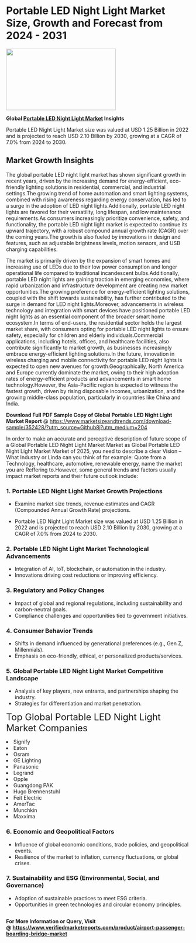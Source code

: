 <H1>Portable LED Night Light Market Size, Growth and Forecast from 2024 - 2031</H1><img class="aligncenter size-medium wp-image-584254" src="https://thirdeyenews.in/wp-content/uploads/2024/09/Global-Market-Research-300x168.jpeg" alt="" width="300" height="168" /><p><strong>Global&nbsp;<a href="https://www.marketsizeandtrends.com/download-sample/352428/?utm_source=Github8j?utm_medium=204">Portable LED Night Light Market</a> Insights</strong></p><p>Portable LED Night Light Market size was valued at USD 1.25 Billion in 2022 and is projected to reach USD 2.10 Billion by 2030, growing at a CAGR of 7.0% from 2024 to 2030.</p><p><h2>Market Growth Insights</h2> <p>The global portable LED night light market has shown significant growth in recent years, driven by the increasing demand for energy-efficient, eco-friendly lighting solutions in residential, commercial, and industrial settings.The growing trend of home automation and smart lighting systems, combined with rising awareness regarding energy conservation, has led to a surge in the adoption of LED night lights.Additionally, portable LED night lights are favored for their versatility, long lifespan, and low maintenance requirements.As consumers increasingly prioritize convenience, safety, and functionality, the portable LED night light market is expected to continue its upward trajectory, with a robust compound annual growth rate (CAGR) over the coming years.The growth is also fueled by innovations in design and features, such as adjustable brightness levels, motion sensors, and USB charging capabilities.</p> <p>The market is primarily driven by the expansion of smart homes and increasing use of LEDs due to their low power consumption and longer operational life compared to traditional incandescent bulbs.Additionally, portable LED night lights are gaining traction in emerging economies, where rapid urbanization and infrastructure development are creating new market opportunities.The growing preference for energy-efficient lighting solutions, coupled with the shift towards sustainability, has further contributed to the surge in demand for LED night lights.Moreover, advancements in wireless technology and integration with smart devices have positioned portable LED night lights as an essential component of the broader smart home ecosystem.In terms of end-users, the residential sector holds the largest market share, with consumers opting for portable LED night lights to ensure safety, especially for children and elderly individuals.Commercial applications, including hotels, offices, and healthcare facilities, also contribute significantly to market growth, as businesses increasingly embrace energy-efficient lighting solutions.In the future, innovation in wireless charging and mobile connectivity for portable LED night lights is expected to open new avenues for growth.Geographically, North America and Europe currently dominate the market, owing to their high adoption rates of energy-efficient products and advancements in smart home technology.However, the Asia-Pacific region is expected to witness the fastest growth, driven by rising disposable incomes, urbanization, and the growing middle-class population, particularly in countries like China and India.</p> <p><span class=""><strong>Download Full PDF Sample Copy of Global Portable LED Night Light Market Report</strong> @ <a href="https://www.marketsizeandtrends.com/download-sample/352428/?utm_source=Github8j?utm_medium=204" target="_blank">https://www.marketsizeandtrends.com/download-sample/352428/?utm_source=Github8j?utm_medium=204</a></span></p><p>In order to make an accurate and perceptive description of future scope of a Global&nbsp;Portable LED Night Light Market Market as Global&nbsp;Portable LED Night Light Market Market of 2025, you need to describe a clear Vision &ndash; What Industry or Linda can you think of for example: Quote from a Technology, healthcare, automotive, renewable energy, name the market you are Reffering to.However, some general trends and factors usually impact market reports and their future outlook include:</p><h3>1.&nbsp;<strong>Portable LED Night Light Market Growth Projections</strong></h3><ul><li>Examine market size trends, revenue estimates and CAGR (Compounded Annual Growth Rate) projections.</li><li><p>Portable LED Night Light Market size was valued at USD 1.25 Billion in 2022 and is projected to reach USD 2.10 Billion by 2030, growing at a CAGR of 7.0% from 2024 to 2030.</p></li></ul><h3>2.&nbsp;<strong>Portable LED Night Light Market Technological Advancements</strong></h3><ul><li>Integration of AI, IoT, blockchain, or automation in the industry.</li><li>Innovations driving cost reductions or improving efficiency.</li></ul><h3>3.&nbsp;<strong>Regulatory and Policy Changes</strong></h3><ul><li>Impact of global and regional regulations, including sustainability and carbon-neutral goals.</li><li>Compliance challenges and opportunities tied to government initiatives.</li></ul><h3>4.&nbsp;<strong>Consumer Behavior Trends</strong></h3><ul><li>Shifts in demand influenced by generational preferences (e.g., Gen Z, Millennials).</li><li>Emphasis on eco-friendly, ethical, or personalized products/services.</li></ul><h3>5.&nbsp;<strong>Global Portable LED Night Light Market Competitive Landscape</strong></h3><ul><li>Analysis of key players, new entrants, and partnerships shaping the industry.</li><li>Strategies for differentiation and market penetration.</li></ul><p data-pm-slice="1 1 []"><span style="color: inherit; font-family: inherit; font-size: 25px;">Top Global Portable LED Night Light Market Companies</span></p><div class="" data-test-id=""><p><li>Signify</li><li> Eaton</li><li> Osram</li><li> GE Lighting</li><li> Panasonic</li><li> Legrand</li><li> Opple</li><li> Guangdong PAK</li><li> Hugo Brennenstuhl</li><li> Feit Electric</li><li> AmerTac</li><li> Munchkin</li><li> Maxxima</li></p></div><h3>6.&nbsp;<strong>Economic and Geopolitical Factors</strong></h3><ul><li>Influence of global economic conditions, trade policies, and geopolitical events.</li><li>Resilience of the market to inflation, currency fluctuations, or global crises.</li></ul><h3>7.&nbsp;<strong>Sustainability and ESG (Environmental, Social, and Governance)</strong></h3><ul><li>Adoption of sustainable practices to meet ESG criteria.</li><li>Opportunities in green technologies and circular economy principles.</li></ul><h2><strong style="font-size: 14px;">For More Information or Query, Visit @&nbsp;</strong><a style="background-color: #ffffff; font-size: 14px;" href="https://www.marketsizeandtrends.com/report/portable-led-night-light-market/" target="_blank">https://www.verifiedmarketreports.com/product/airport-passenger-boarding-bridge-market</a></h2>